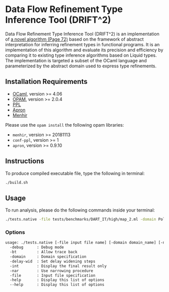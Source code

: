 # Data Flow Refinement Type Inference Tool (DRIFT^2)
  Data Flow Refinement Type Inference Tool (DRIFT^2) is an implementation of [a novel algorithm (Page 72)](https://cs.nyu.edu/media/publications/pavlinovic_zvonimir.pdf) based on the framework of abstract interpretation for inferring refinement types in functional programs. It is an implementation of this algorithm and evaluate its precision and efficiency by comparing it to existing type inference algorithms based on Liquid types. The implementation is targeted a subset of the OCaml language and parameterized by the abstract domain used to express type refinements.

## Installation Requirements
- [OCaml](https://ocaml.org/), version >= 4.06
- [OPAM](https://opam.ocaml.org/), version >= 2.0.4
- [PPL](https://www.bugseng.com/ppl)
- [Apron](http://apron.cri.ensmp.fr/library/)
- [Menhir](http://gallium.inria.fr/~fpottier/menhir/)

Please use the `opam install` the following opam libraries:
- `menhir`, version >= 20181113
- `conf-ppl`, version >= 1
- `apron`, version >= 0.9.10

## Instructions
To produce compiled executable file, type the following in terminal:
```bash
./build.sh
```

## Usage
To run analysis, please do the following commands inside your terminal:
```bash
./tests.native -file tests/benchmarks/DART_IT/high/map_2.ml -domain Polka_st
```

### Options
```bash
usage: ./tests.native [-file input file name] [-domain domain_name] [-nar true/false] [-delay-wid NUM] [-debug] [-bt] [-int]
  -debug      : Debug mode
  -bt         : Allow trace back
  -domain     : Domain specification
  -delay-wid  : Set delay widening steps
  -int        : Display the final result only
  -nar        : Use narrowing procedure
  -file       : Input file specification
  -help       : Display this list of options
  --help      : Display this list of options
```

